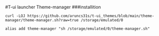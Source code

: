 #T-ui launcher Theme-manager
###installition
```
curl -LOJ https://github.com/aruncs31s/t-ui_themes/blob/main/theme-manager/theme-manager.sh?raw=true /storage/emulated/0

alias add theme-manager "sh /storage/emulated/0/theme-manager.sh"
```
